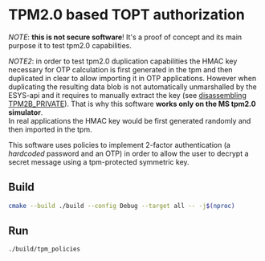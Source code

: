 # TPM2.0 based TOPT authorization

*NOTE*: **this is not secure software**! It's a proof of concept and its main
purpose it to test tpm2.0 capabilities.

*NOTE2*: in order to test tpm2.0 duplication capabilities the HMAC key necessary
for OTP calculation is first generated in the tpm and then duplicated in
clear to allow importing it in OTP applications. However when duplicating the
resulting data blob is not automatically unmarshalled by the ESYS-api and it requires to manually extract the key (see [disassembling TPM2B_PRIVATE](disassembling_TPM2B_PRIVATE.md)). That is why this software **works only on the
MS tpm2.0 simulator**.  
In real applications the HMAC key would be first generated randomly and then
imported in the tpm.

This software uses policies to implement 2-factor authentication (a
*hardcoded* password and an OTP) in order to allow the user to decrypt a
secret message using a tpm-protected symmetric key.

## Build

```sh
cmake --build ./build --config Debug --target all -- -j$(nproc)
```

## Run

```sh
./build/tpm_policies
```